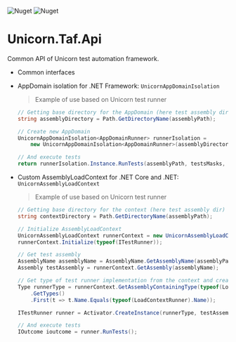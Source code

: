 ![Nuget](https://img.shields.io/nuget/v/Unicorn.Taf.Api?style=plastic)
![Nuget](https://img.shields.io/nuget/dt/Unicorn.Taf.Api?style=plastic)

# Unicorn.Taf.Api

Common API of Unicorn test automation framework.

* Common interfaces

* AppDomain isolation for .NET Framework: `UnicornAppDomainIsolation`  
	> Example of use based on Unicorn test runner
	```csharp
	// Getting base directory for the AppDomain (here test assembly dir)
	string assemblyDirectory = Path.GetDirectoryName(assemblyPath);

	// Create new AppDomain
	UnicornAppDomainIsolation<AppDomainRunner> runnerIsolation =
		new UnicornAppDomainIsolation<AppDomainRunner>(assemblyDirectory, "Unicorn.TestAdapter Runner AppDomain");

	// And execute tests
	return runnerIsolation.Instance.RunTests(assemblyPath, testsMasks, unicornConfig);
	```
	
* Custom AssemblyLoadContext for .NET Core and .NET: `UnicornAssemblyLoadContext`  
	> Example of use based on Unicorn test runner
	```csharp
	// Getting base directory for the context (here test assembly dir)
	string contextDirectory = Path.GetDirectoryName(assemblyPath);

	// Initialize AssemblyLoadContext
	UnicornAssemblyLoadContext runnerContext = new UnicornAssemblyLoadContext(contextDirectory);
	runnerContext.Initialize(typeof(ITestRunner));

	// Get test assembly
	AssemblyName assemblyName = AssemblyName.GetAssemblyName(assemblyPath);
	Assembly testAssembly = runnerContext.GetAssembly(assemblyName);

	// Get type of test runner implementation from the context and create an istance
	Type runnerType = runnerContext.GetAssemblyContainingType(typeof(LoadContextRunner))
		.GetTypes()
		.First(t => t.Name.Equals(typeof(LoadContextRunner).Name));

	ITestRunner runner = Activator.CreateInstance(runnerType, testAssembly, testsMasks, unicornConfig) as ITestRunner;

	// And execute tests
	IOutcome ioutcome = runner.RunTests();
	```
